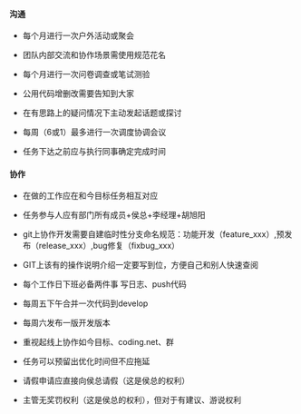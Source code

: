 #### 沟通

* 每个月进行一次户外活动或聚会

* 团队内部交流和协作场景需使用规范花名

* 每个月进行一次问卷调查或笔试测验

* 公用代码增删改需要告知到大家

* 在有思路上的疑问情况下主动发起话题或探讨

* 每周（6或1）最多进行一次调度协调会议

* 任务下达之前应与执行同事确定完成时间


#### 协作

* 在做的工作应在和今目标任务相互对应

* 任务参与人应有部门所有成员+侯总+李经理+胡旭阳

* git上协作开发需要自建临时性分支命名规范：功能开发（feature_xxx）,预发布（release_xxx）,bug修复（fixbug_xxx）

* GIT上该有的操作说明介绍一定要写到位，方便自己和别人快速查阅

* 每个工作日下班必备两件事 写日志、push代码

* 每周五下午合并一次代码到develop

* 每周六发布一版开发版本

* 重视起线上协作如今目标、coding.net、群

* 任务可以预留出优化时间但不应拖延

* 请假申请应直接向侯总请假（这是侯总的权利）

* 主管无奖罚权利（这是侯总的权利），但对于有建议、游说权利
